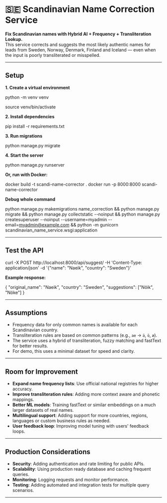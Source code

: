 # 🇸🇪 Scandinavian Name Correction Service

**Fix Scandinavian names with Hybrid AI + Frequency + Transliteration Lookup.**  
This service corrects and suggests the most likely authentic names for leads from Sweden, Norway, Denmark, Finland and Iceland — even when the input is poorly transliterated or misspelled.

---

## Setup

**1. Create a virtual environment**

python -m venv venv

source venv/bin/activate

**2. Install dependencies**

pip install -r requirements.txt

**3. Run migrations**

python manage.py migrate

**4. Start the server**

python manage.py runserver

**Or, run with Docker:**

docker build -t scandi-name-corrector .
docker run -p 8000:8000 scandi-name-corrector

**Debug whole command**

python manage.py makemigrations name_correction && python manage.py migrate && python manage.py collectstatic --noinput && python manage.py createsuperuser --noinput --username=myadmin --email=myadmin@example.com && python -m gunicorn scandinavian_name_service.wsgi:application

---

## Test the API

curl -X POST http://localhost:8000/api/suggest/
-H 'Content-Type: application/json'
-d '{"name": "Naeik", "country": "Sweden"}'

**Example response:**

{
"original_name": "Naeik",
"country": "Sweden",
"suggestions": ["Nöik", "Nöke"]
}

---

## Assumptions

- Frequency data for only common names is available for each Scandinavian country.
- Transliteration rules are based on common patterns (e.g., `ae` → `ä`, `ö`, `æ`).
- The service uses a hybrid of transliteration, fuzzy matching and fastText for better results.
- For demo, this uses a minimal dataset for speed and clarity.

---

## Room for Improvement

- **Expand name frequency lists**: Use official national registries for higher accuracy.
- **Improve transliteration rules**: Adding more context aware and phonetic mappings.
- **Better ML models**: Training fastText or similar embeddings on a much larger datasets of real names.
- **Multilingual support**: Adding support for more countries, regions, languages or custom business rules as needed.
- **User feedback loop**: Improving model tuning with users' feedback loops.

---

## Production Considerations

- **Security**: Adding authentication and rate limiting for public APIs.
- **Scalability**: Using production ready database and caching frequent queries.
- **Monitoring**: Logging requests and monitor performance.
- **Testing**: Adding automated and integration tests for multiple query scenarios.

---
